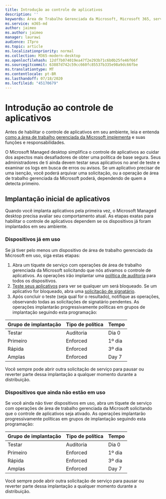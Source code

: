 ```yaml
---
title: Introdução ao controle de aplicativos
description: ''
keywords: Área de Trabalho Gerenciada da Microsoft, Microsoft 365, serviço, documentação
ms.service: m365-md
author: jaimeo
ms.author: jaimeo
manager: laurawi
audience: ITpro
ms.topic: article
ms.localizationpriority: normal
ms.collection: M365-modern-desktop
ms.openlocfilehash: 12df7b074019ea47f2e293b71c6b0b25fe46f66f
ms.sourcegitcommit: 63887d742c59cc660fc85537b335e98a9dc66fbe
ms.translationtype: MT
ms.contentlocale: pt-BR
ms.lasthandoff: 07/18/2020
ms.locfileid: "45170679"
---
```

# <a name="get-started-with-app-control"></a>Introdução ao controle de aplicativos

Antes de habilitar o controle de aplicativos em seu ambiente, leia e entenda [como a área de trabalho gerenciada da Microsoft implementa](../service-description/app-control.md) e suas funções e responsabilidades.

O Microsoft Managed desktop simplifica o controle de aplicativos ao cuidar dos aspectos mais desafiadores de obter uma política de base segura. Seus administradores de ti ainda devem testar seus aplicativos no anel de teste e examinar os logs em busca de erros ou avisos. Se um aplicativo precisar de uma isenção, você poderá arquivar uma solicitação, ou a operação de área de trabalho gerenciada da Microsoft poderá, dependendo de quem a detecta primeiro.

## <a name="initial-deployment-of-apps"></a>Implantação inicial de aplicativos

Quando você implanta aplicativos pela primeira vez, o Microsoft Managed desktop precisa avaliar seu comportamento atual. As etapas exatas para habilitar o controle de aplicativos dependem se os dispositivos já foram implantados em seu ambiente.

### <a name="devices-already-in-use"></a>Dispositivos já em uso

Se já tiver pelo menos um dispositivo de área de trabalho gerenciado da Microsoft em uso, siga estas etapas:

1. Abra um tíquete de serviço com operações de área de trabalho gerenciada da Microsoft solicitando que nós ativamos o controle de aplicativos. As operações irão implantar uma [política de auditoria](../service-description/app-control.md#audit-policy) para todos os dispositivos.
2. [Teste seus aplicativos](../working-with-managed-desktop/work-with-app-control.md#add-a-new-app) para ver se qualquer um será bloqueado. Se um aplicativo for bloqueado, abra uma [solicitação de signatário](../working-with-managed-desktop/work-with-app-control.md#add-or-remove-a-trusted-signer). 
3. Após concluir o teste (seja qual for o resultado), notifique as operações, observando todas as solicitações de signatário pendentes. As operações implantarão progressivamente políticas em grupos de implantação seguindo esta programação:

|Grupo de implantação  |Tipo de política  |Tempo  |
|---------|---------|---------|
|Testar     |  Auditoria       |  Dia 0       |
|Primeiro     | Enforced        | 1º dia        |
|Rápida     | Enforced        |  3º dia       |
|Amplas     | Enforced        |  Day 7       |

Você sempre pode abrir outra solicitação de serviço para pausar ou reverter parte dessa implantação a qualquer momento durante a distribuição.

### <a name="devices-not-yet-in-use"></a>Dispositivos que ainda não estão em uso

Se você ainda não tiver dispositivos em uso, abra um tíquete de serviço com operações de área de trabalho gerenciada da Microsoft solicitando que o controle de aplicativos seja ativado. As operações implantarão progressivamente políticas em grupos de implantação seguindo esta programação:

|Grupo de implantação  |Tipo de política  |Tempo  |
|---------|---------|---------|
|Testar     |  Auditoria       |  Dia 0       |
|Primeiro     | Enforced        | 1º dia        |
|Rápida     | Enforced        |  3º dia       |
|Amplas     | Enforced        |  Day 7       |

Você sempre pode abrir outra solicitação de serviço para pausar ou reverter parte dessa implantação a qualquer momento durante a distribuição.

